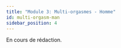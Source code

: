 ```yaml
---
title: "Module 3: Multi-orgasmes - Homme"
id: multi-orgasm-man
sidebar_position: 4
---
```


En cours de rédaction.